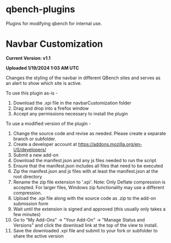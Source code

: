 # qbench-plugins
Plugins for modifying qbench for internal use.


# Navbar Customization
**Current Version: v1.1**

**Uploaded 1/19/2024 1:03 AM UTC**

Changes the styling of the navbar in different QBench sites and serves as an alert to show which site is active.

To use this plugin as-is - 
1) Download the .xpi file in the navbarCustomization folder
2) Drag and drop into a firefox window
3) Accept any permissions necessary to install the plugin

To use a modified version of the plugin -
1) Change the source code and revise as needed. Please create a separate branch or subfolder.
2) Create a developer account at https://addons.mozilla.org/en-US/developers/
3) Submit a new add-on
4) Download the manifest.json and any js files needed to run the script
5) Ensure that the manifest.json includes all files that need to be executed
6) Zip the manifest.json and js files with at least the manifest.json at the root directory
7) Rename the zip file extension to '.xpi'. Note: Only Deflate compression is accepted. For larger files, Windows zip functionality may use a different compression.
8) Upload the .xpi file along with the source code as .zip to the add-on submission form
9) Wait until the extension is signed and approved (this usually only takes a few minutes)
10) Go to "My Add-Ons" -> "Your Add-On" -> "Manage Status and Versions" and click the download link at the top of the view to install.
11) Save the downloaded .xpi file and submit to your fork or subfolder to share the active version
